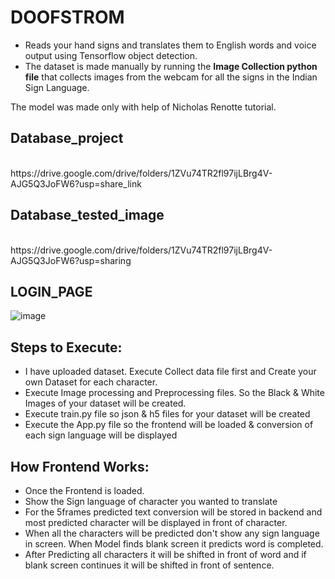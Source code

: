 # DOOFSTROM

* Reads your hand signs and translates them to English words and voice output using Tensorflow object detection.<br/>
* The dataset is made manually by running the **Image Collection python file** that collects images from the webcam for all the signs in the Indian Sign Language. 

The model was made only with help of Nicholas Renotte tutorial.

## Database_project
<br/>
https://drive.google.com/drive/folders/1ZVu74TR2fl97ijLBrg4V-AJG5Q3JoFW6?usp=share_link
<br/>

## Database_tested_image
<br/>
https://drive.google.com/drive/folders/1ZVu74TR2fl97ijLBrg4V-AJG5Q3JoFW6?usp=sharing
<br/>

## LOGIN_PAGE

![image](https://user-images.githubusercontent.com/115984518/198564084-e8e66894-c800-4ab3-be65-cc8e0ec5634b.png)


## Steps to Execute:
* I have uploaded dataset. Execute Collect data file first and Create your own Dataset for each character.
* Execute Image processing and Preprocessing files. So the Black & White Images of your dataset will be created.
* Execute train.py file so json & h5 files for your dataset will be created
* Execute the App.py file so the frontend will be loaded & conversion of each sign language will be displayed

## How Frontend Works:
* Once the Frontend is loaded.
* Show the Sign language of character you wanted to translate
* For the 5frames predicted text conversion will be stored in backend and most predicted character will be displayed in front of character.
* When all the characters will be predicted don't show any sign language in screen. When Model finds blank screen it predicts word is completed.
* After Predicting all characters it will be shifted in front of word and if blank screen continues it will be shifted in front of sentence.

